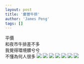 ```yaml
---
layout: post
title: '慶豐牛排'
author: 'James Peng'
tags: []
---
```


平價  
 和夜市牛排差不多  
 我覺得環境髒兮兮  
 不懂為何人很多
[![](https://lh4.googleusercontent.com/-uiUrqS8XjfA/UDCz8Abn4CI/AAAAAAAAOAc/RCKkGF_ooNA/s640/blogger-image-1988014822.jpg)](https://lh4.googleusercontent.com/-uiUrqS8XjfA/UDCz8Abn4CI/AAAAAAAAOAc/RCKkGF_ooNA/s640/blogger-image-1988014822.jpg)
[![](https://lh3.googleusercontent.com/-k-yXx5YAKAQ/UDCz9y4P1FI/AAAAAAAAOAk/1jgGCoFX1Ro/s640/blogger-image--2090966477.jpg)](https://lh3.googleusercontent.com/-k-yXx5YAKAQ/UDCz9y4P1FI/AAAAAAAAOAk/1jgGCoFX1Ro/s640/blogger-image--2090966477.jpg)
[![](https://lh4.googleusercontent.com/-dystayDm7bA/UDCz_r8RtJI/AAAAAAAAOAs/Z9g5PQG4oZI/s640/blogger-image-135045209.jpg)](https://lh4.googleusercontent.com/-dystayDm7bA/UDCz_r8RtJI/AAAAAAAAOAs/Z9g5PQG4oZI/s640/blogger-image-135045209.jpg)
[![](https://lh5.googleusercontent.com/-9Y4DWt2WK9o/UDC0CPVYVWI/AAAAAAAAOA0/wJ0DREoa7F8/s640/blogger-image--1894030871.jpg)](https://lh5.googleusercontent.com/-9Y4DWt2WK9o/UDC0CPVYVWI/AAAAAAAAOA0/wJ0DREoa7F8/s640/blogger-image--1894030871.jpg)
[![](https://lh5.googleusercontent.com/-VDzrF0ig_TQ/UDC0Dy6x4-I/AAAAAAAAOA8/BSxrjci6mPE/s640/blogger-image-524749028.jpg)](https://lh5.googleusercontent.com/-VDzrF0ig_TQ/UDC0Dy6x4-I/AAAAAAAAOA8/BSxrjci6mPE/s640/blogger-image-524749028.jpg)
[![](https://lh3.googleusercontent.com/-G96zJSoWMo4/UDC0FtmARjI/AAAAAAAAOBI/l45qx5rHpeQ/s640/blogger-image-1058074856.jpg)](https://lh3.googleusercontent.com/-G96zJSoWMo4/UDC0FtmARjI/AAAAAAAAOBI/l45qx5rHpeQ/s640/blogger-image-1058074856.jpg)
[![](https://lh5.googleusercontent.com/-q1-TMgni5LQ/UDC0HCq06NI/AAAAAAAAOBQ/ERgSNpLcDNY/s640/blogger-image--79512949.jpg)](https://lh5.googleusercontent.com/-q1-TMgni5LQ/UDC0HCq06NI/AAAAAAAAOBQ/ERgSNpLcDNY/s640/blogger-image--79512949.jpg)
